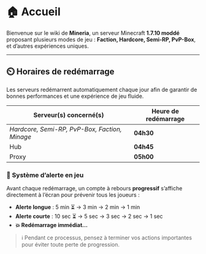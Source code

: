 # 🏠 Accueil

Bienvenue sur le wiki de **Mineria**, un serveur Minecraft **1.7.10 moddé** proposant plusieurs modes de jeu : **Faction, Hardcore, Semi-RP, PvP-Box**, et d’autres expériences uniques.

---

## ⏲️ Horaires de redémarrage

Les serveurs redémarrent automatiquement chaque jour afin de garantir de bonnes performances et une expérience de jeu fluide.

| Serveur(s) concerné(s)                         | Heure de redémarrage |
|------------------------------------------------|----------------------|
| *Hardcore, Semi-RP, PvP-Box, Faction, Minage*  | **04h30**            |
| Hub                                            | **04h45**            |
| Proxy                                          | **05h00**            |

### 🔔 Système d’alerte en jeu

Avant chaque redémarrage, un compte à rebours **progressif** s’affiche directement à l’écran pour prévenir tous les joueurs :

- **Alerte longue** : 5 min ⏳ → 3 min → 2 min → 1 min  
- **Alerte courte** : 10 sec ⏳ → 5 sec → 3 sec → 2 sec → 1 sec  
- **💥 Redémarrage immédiat…**

> ℹ️ Pendant ce processus, pensez à terminer vos actions importantes pour éviter toute perte de progression.
